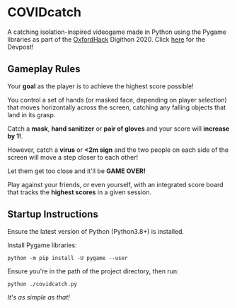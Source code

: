 # COVIDcatch

A catching isolation-inspired videogame made in Python using the Pygame libraries as part of the [OxfordHack](https://oxfordhack.co.uk/) Digithon 2020. Click [here](https://devpost.com/software/covidcatch) for the Devpost!

## Gameplay Rules

Your **goal** as the player is to achieve the highest score possible!

You control a set of hands (or masked face, depending on player selection) that moves horizontally across the screen, catching any falling objects that land in its grasp.

Catch a **mask**, **hand sanitizer** or **pair of gloves** and your score will **increase by 1!**.

However, catch a **virus** or **<2m sign** and the two people on each side of the screen will move a step closer to each other!

Let them get too close and it'll be **GAME OVER!**

Play against your friends, or even yourself, with an integrated score board that tracks the **highest scores** in a given session.

## Startup Instructions

Ensure the latest version of Python (Python3.8+) is installed.

Install Pygame libraries:

`python -m pip install -U pygame --user`

Ensure you're in the path of the project directory, then run:

`python ./covidcatch.py`

*It's as simple as that!*

